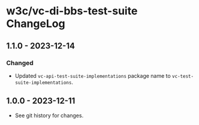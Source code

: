 # w3c/vc-di-bbs-test-suite  ChangeLog

## 1.1.0 - 2023-12-14

### Changed
- Updated `vc-api-test-suite-implementations` package name to
  `vc-test-suite-implementations`.

## 1.0.0 - 2023-12-11

- See git history for changes.
